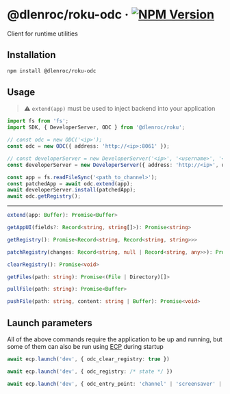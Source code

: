 # @dlenroc/roku-odc · [![NPM Version](https://img.shields.io/npm/v/@dlenroc/roku-odc)](https://www.npmjs.com/package/@dlenroc/roku-odc)

Client for runtime utilities

## Installation

```sh
npm install @dlenroc/roku-odc
```

## Usage

> ⚠️ `extend(app)` must be used to inject backend into your application

```typescript
import fs from 'fs';
import SDK, { DeveloperServer, ODC } from '@dlenroc/roku';

// const odc = new ODC('<ip>');
const odc = new ODC({ address: 'http://<ip>:8061' });

// const developerServer = new DeveloperServer('<ip>', '<username>', '<password>');
const developerServer = new DeveloperServer({ address: 'http://<ip>', username: '<username>', password: '<password>' });

const app = fs.readFileSync('<path_to_channel>');
const patchedApp = await odc.extend(app);
await developerServer.install(patchedApp);
await odc.getRegistry();
```

---

```typescript
extend(app: Buffer): Promise<Buffer>
```

```typescript
getAppUI(fields?: Record<string, string[]>): Promise<string>
```

```typescript
getRegistry(): Promise<Record<string, Record<string, string>>>
```

```typescript
patchRegistry(changes: Record<string, null | Record<string, any>>): Promise<void>
```

```typescript
clearRegistry(): Promise<void>
```

```typescript
getFiles(path: string): Promise<(File | Directory)[]>
```

```typescript
pullFile(path: string): Promise<Buffer>
```

```typescript
pushFile(path: string, content: string | Buffer): Promise<void>
```

## Launch parameters

All of the above commands require the application to be up and running, but some of them can also be run using [ECP](/packages/ecp#readme) during startup

```typescript
await ecp.launch('dev', { odc_clear_registry: true })
```

```typescript
await ecp.launch('dev', { odc_registry: /* state */ })
```

```typescript
await ecp.launch('dev', { odc_entry_point: 'channel' | 'screensaver' | 'screensaver-settings' })
```

